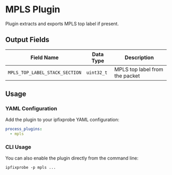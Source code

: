 # MPLS Plugin

Plugin extracts and exports MPLS top label if present.

## Output Fields

| Field Name                     | Data Type  | Description                    |
| ------------------------------ | ---------- | ------------------------------ |
| `MPLS_TOP_LABEL_STACK_SECTION` | `uint32_t` | MPLS top label from the packet |

## Usage

### YAML Configuration

Add the plugin to your ipfixprobe YAML configuration:

```yaml
process_plugins:
  - mpls
```

### CLI Usage

You can also enable the plugin directly from the command line:

`ipfixprobe -p mpls ...`
